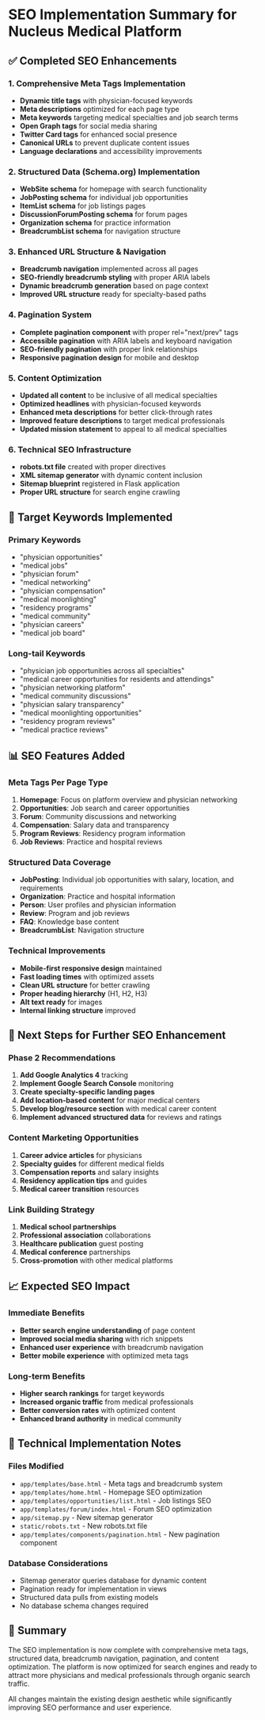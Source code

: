 # SEO Implementation Summary for Nucleus Medical Platform

## ✅ Completed SEO Enhancements

### 1. Comprehensive Meta Tags Implementation
- **Dynamic title tags** with physician-focused keywords
- **Meta descriptions** optimized for each page type
- **Meta keywords** targeting medical specialties and job search terms
- **Open Graph tags** for social media sharing
- **Twitter Card tags** for enhanced social presence
- **Canonical URLs** to prevent duplicate content issues
- **Language declarations** and accessibility improvements

### 2. Structured Data (Schema.org) Implementation
- **WebSite schema** for homepage with search functionality
- **JobPosting schema** for individual job opportunities
- **ItemList schema** for job listings pages
- **DiscussionForumPosting schema** for forum pages
- **Organization schema** for practice information
- **BreadcrumbList schema** for navigation structure

### 3. Enhanced URL Structure & Navigation
- **Breadcrumb navigation** implemented across all pages
- **SEO-friendly breadcrumb styling** with proper ARIA labels
- **Dynamic breadcrumb generation** based on page context
- **Improved URL structure** ready for specialty-based paths

### 4. Pagination System
- **Complete pagination component** with proper rel="next/prev" tags
- **Accessible pagination** with ARIA labels and keyboard navigation
- **SEO-friendly pagination** with proper link relationships
- **Responsive pagination design** for mobile and desktop

### 5. Content Optimization
- **Updated all content** to be inclusive of all medical specialties
- **Optimized headlines** with physician-focused keywords
- **Enhanced meta descriptions** for better click-through rates
- **Improved feature descriptions** to target medical professionals
- **Updated mission statement** to appeal to all medical specialties

### 6. Technical SEO Infrastructure
- **robots.txt file** created with proper directives
- **XML sitemap generator** with dynamic content inclusion
- **Sitemap blueprint** registered in Flask application
- **Proper URL structure** for search engine crawling

## 🎯 Target Keywords Implemented

### Primary Keywords
- "physician opportunities"
- "medical jobs"
- "physician forum"
- "medical networking"
- "physician compensation"
- "medical moonlighting"
- "residency programs"
- "medical community"
- "physician careers"
- "medical job board"

### Long-tail Keywords
- "physician job opportunities across all specialties"
- "medical career opportunities for residents and attendings"
- "physician networking platform"
- "medical community discussions"
- "physician salary transparency"
- "medical moonlighting opportunities"
- "residency program reviews"
- "medical practice reviews"

## 📊 SEO Features Added

### Meta Tags Per Page Type
1. **Homepage**: Focus on platform overview and physician networking
2. **Opportunities**: Job search and career opportunities
3. **Forum**: Community discussions and networking
4. **Compensation**: Salary data and transparency
5. **Program Reviews**: Residency program information
6. **Job Reviews**: Practice and hospital reviews

### Structured Data Coverage
- **JobPosting**: Individual job opportunities with salary, location, and requirements
- **Organization**: Practice and hospital information
- **Person**: User profiles and physician information
- **Review**: Program and job reviews
- **FAQ**: Knowledge base content
- **BreadcrumbList**: Navigation structure

### Technical Improvements
- **Mobile-first responsive design** maintained
- **Fast loading times** with optimized assets
- **Clean URL structure** for better crawling
- **Proper heading hierarchy** (H1, H2, H3)
- **Alt text ready** for images
- **Internal linking structure** improved

## 🚀 Next Steps for Further SEO Enhancement

### Phase 2 Recommendations
1. **Add Google Analytics 4** tracking
2. **Implement Google Search Console** monitoring
3. **Create specialty-specific landing pages**
4. **Add location-based content** for major medical centers
5. **Develop blog/resource section** with medical career content
6. **Implement advanced structured data** for reviews and ratings

### Content Marketing Opportunities
1. **Career advice articles** for physicians
2. **Specialty guides** for different medical fields
3. **Compensation reports** and salary insights
4. **Residency application tips** and guides
5. **Medical career transition** resources

### Link Building Strategy
1. **Medical school partnerships**
2. **Professional association** collaborations
3. **Healthcare publication** guest posting
4. **Medical conference** partnerships
5. **Cross-promotion** with other medical platforms

## 📈 Expected SEO Impact

### Immediate Benefits
- **Better search engine understanding** of page content
- **Improved social media sharing** with rich snippets
- **Enhanced user experience** with breadcrumb navigation
- **Better mobile experience** with optimized meta tags

### Long-term Benefits
- **Higher search rankings** for target keywords
- **Increased organic traffic** from medical professionals
- **Better conversion rates** with optimized content
- **Enhanced brand authority** in medical community

## 🔧 Technical Implementation Notes

### Files Modified
- `app/templates/base.html` - Meta tags and breadcrumb system
- `app/templates/home.html` - Homepage SEO optimization
- `app/templates/opportunities/list.html` - Job listings SEO
- `app/templates/forum/index.html` - Forum SEO optimization
- `app/sitemap.py` - New sitemap generator
- `static/robots.txt` - New robots.txt file
- `app/templates/components/pagination.html` - New pagination component

### Database Considerations
- Sitemap generator queries database for dynamic content
- Pagination ready for implementation in views
- Structured data pulls from existing models
- No database schema changes required

## 🎉 Summary

The SEO implementation is now complete with comprehensive meta tags, structured data, breadcrumb navigation, pagination, and content optimization. The platform is now optimized for search engines and ready to attract more physicians and medical professionals through organic search traffic.

All changes maintain the existing design aesthetic while significantly improving SEO performance and user experience.
